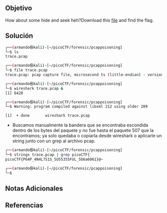 ## Objetivo
How about some hide and seek heh?Download this [file](https://artifacts.picoctf.net/c/375/trace.pcap) and find the flag.
## Solución

```bash
┌──(armando㉿kali)-[~/picoCTF/forensic/pcappoisoning]
└─$ ls
trace.pcap

┌──(armando㉿kali)-[~/picoCTF/forensic/pcappoisoning]
└─$ file trace.pcap            
trace.pcap: pcap capture file, microsecond ts (little-endian) - version 2.4 (Raw IPv4, capture length 65535)

┌──(armando㉿kali)-[~/picoCTF/forensic/pcappoisoning]
└─$ wireshark trace.pcap &                                
[1] 6428

┌──(armando㉿kali)-[~/picoCTF/forensic/pcappoisoning]
└─$ Warning: program compiled against libxml 212 using older 209

[1]  + done       wireshark trace.pcap
```
- Buscamos manualmente la bandera que se encontraba escondida dentro de los bytes del paquete y no fue hasta el paquete 507 que la encontramos; ya solo quedaba o copiarla desde wireshark o aplicarle un string junto con un grep al archivo pcap.
```bash
┌──(armando㉿kali)-[~/picoCTF/forensic/pcappoisoning]
└─$ strings trace.pcap | grep picoCTF{       
picoCTF{P64P_4N4L7S1S_SU55355FUL_5b6a6061}@~

┌──(armando㉿kali)-[~/picoCTF/forensic/pcappoisoning]
└─$
```
## Notas Adicionales
## Referencias